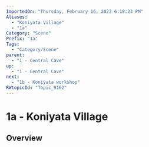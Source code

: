 ```yaml
---
ImportedOn: "Thursday, February 16, 2023 6:10:23 PM"
Aliases:
  - "Koniyata Village"
  - "1a"
Category: "Scene"
Prefix: "1a"
Tags:
  - "Category/Scene"
parent:
  - "1 - Central Cave"
up:
  - "1 - Central Cave"
next:
  - "1b - Koniyata workshop"
RWtopicId: "Topic_9162"
---
```

# 1a - Koniyata Village
## Overview
